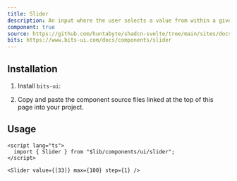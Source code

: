 ```yaml
---
title: Slider
description: An input where the user selects a value from within a given range.
component: true
source: https://github.com/huntabyte/shadcn-svelte/tree/main/sites/docs/src/lib/registry/default/ui/slider
bits: https://www.bits-ui.com/docs/components/slider
---
```


<script>
  import { ComponentPreview, ManualInstall, PMAddComp, PMInstall } from '$lib/components/docs';
</script>

<ComponentPreview name="slider-demo">

<div></div>

</ComponentPreview>

## Installation

<PMAddComp name="slider" />

<ManualInstall>

1. Install `bits-ui`:

<PMInstall command="bits-ui" />

2. Copy and paste the component source files linked at the top of this page into your project.

</ManualInstall>

## Usage

```svelte
<script lang="ts">
  import { Slider } from "$lib/components/ui/slider";
</script>

<Slider value={[33]} max={100} step={1} />
```
